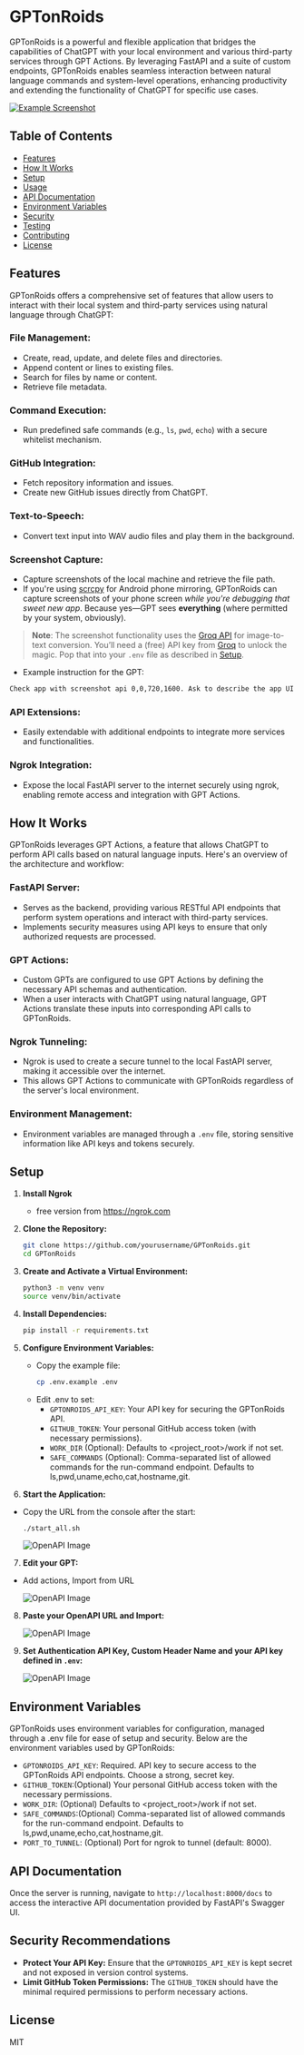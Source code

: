 # GPTonRoids

GPTonRoids is a powerful and flexible application that bridges the capabilities of ChatGPT with your local environment and various third-party services through GPT Actions. By leveraging FastAPI and a suite of custom endpoints, GPTonRoids enables seamless interaction between natural language commands and system-level operations, enhancing productivity and extending the functionality of ChatGPT for specific use cases.

[![Example Screenshot](./docs/gptonroids_example1_thumb.png)](./docs/gptonroids_example1.png)


## Table of Contents
- [Features](#features)
- [How It Works](#how-it-works)
- [Setup](#setup)
- [Usage](#usage)
- [API Documentation](#api-documentation)
- [Environment Variables](#environment-variables)
- [Security](#security)
- [Testing](#testing)
- [Contributing](#contributing)
- [License](#license)

## Features

GPTonRoids offers a comprehensive set of features that allow users to interact with their local system and third-party services using natural language through ChatGPT:

### File Management:
- Create, read, update, and delete files and directories.
- Append content or lines to existing files.
- Search for files by name or content.
- Retrieve file metadata.

### Command Execution:
- Run predefined safe commands (e.g., `ls`, `pwd`, `echo`) with a secure whitelist mechanism.

### GitHub Integration:
- Fetch repository information and issues.
- Create new GitHub issues directly from ChatGPT.

### Text-to-Speech:
- Convert text input into WAV audio files and play them in the background.

### Screenshot Capture:
- Capture screenshots of the local machine and retrieve the file path.
- If you're using [scrcpy](https://github.com/Genymobile/scrcpy) for Android phone mirroring, GPTonRoids can capture screenshots of your phone screen *while you're debugging that sweet new app*. Because yes—GPT sees **everything** (where permitted by your system, obviously).

> **Note**: The screenshot functionality uses the [Groq API](https://groq.com/) for image-to-text conversion. You’ll need a (free) API key from [Groq](https://groq.com/) to unlock the magic. Pop that into your `.env` file as described in [Setup](#setup).

 - Example instruction for the GPT:
```bash
Check app with screenshot api 0,0,720,1600. Ask to describe the app UI in extra detail, incorrect sizes, positions etc.
```

### API Extensions:
- Easily extendable with additional endpoints to integrate more services and functionalities.

### Ngrok Integration:
- Expose the local FastAPI server to the internet securely using ngrok, enabling remote access and integration with GPT Actions.

## How It Works

GPTonRoids leverages GPT Actions, a feature that allows ChatGPT to perform API calls based on natural language inputs. Here's an overview of the architecture and workflow:

### FastAPI Server:
- Serves as the backend, providing various RESTful API endpoints that perform system operations and interact with third-party services.
- Implements security measures using API keys to ensure that only authorized requests are processed.

### GPT Actions:
- Custom GPTs are configured to use GPT Actions by defining the necessary API schemas and authentication.
- When a user interacts with ChatGPT using natural language, GPT Actions translate these inputs into corresponding API calls to GPTonRoids.

### Ngrok Tunneling:
- Ngrok is used to create a secure tunnel to the local FastAPI server, making it accessible over the internet.
- This allows GPT Actions to communicate with GPTonRoids regardless of the server's local environment.

### Environment Management:
- Environment variables are managed through a `.env` file, storing sensitive information like API keys and tokens securely.

## Setup

1. **Install Ngrok**
   - free version from https://ngrok.com

2. **Clone the Repository:**
   ```bash
   git clone https://github.com/yourusername/GPTonRoids.git
   cd GPTonRoids
   ```

3. **Create and Activate a Virtual Environment:**
   ```bash
   python3 -m venv venv
   source venv/bin/activate
   ```

4. **Install Dependencies:**
   ```bash
   pip install -r requirements.txt
   ```

5. **Configure Environment Variables:**
   - Copy the example file:
     ```bash
     cp .env.example .env
     ```
   - Edit .env to set:
      - `GPTONROIDS_API_KEY`: Your API key for securing the GPTonRoids API.
      - `GITHUB_TOKEN`: Your personal GitHub access token (with necessary permissions).
      - `WORK_DIR` (Optional): Defaults to <project_root>/work if not set.
      - `SAFE_COMMANDS` (Optional): Comma-separated list of allowed commands for the run-command endpoint. Defaults to ls,pwd,uname,echo,cat,hostname,git.

6. **Start the Application:**
- Copy the URL from the console after the start:
   ```bash
   ./start_all.sh
   ```

   ![OpenAPI Image](./docs/openapi_url_resized.png)

7. **Edit your GPT:**
- Add actions, Import from URL

   ![OpenAPI Image](./docs/gpt_step1.png)

8. **Paste your OpenAPI URL and Import:**

   ![OpenAPI Image](./docs/gpt_step2.png)

9. **Set Authentication API Key, Custom Header Name and your API key defined in `.env`:**

   ![OpenAPI Image](./docs/gpt_step3.png)

## Environment Variables

GPTonRoids uses environment variables for configuration, managed through a .env file for ease of setup and security. Below are the environment variables used by GPTonRoids:

- `GPTONROIDS_API_KEY`: Required. API key to secure access to the GPTonRoids API endpoints. Choose a strong, secret key.
- `GITHUB_TOKEN`:(Optional) Your personal GitHub access token with the necessary permissions.
- `WORK_DIR`: (Optional) Defaults to <project_root>/work if not set.
- `SAFE_COMMANDS`:(Optional) Comma-separated list of allowed commands for the run-command endpoint. Defaults to ls,pwd,uname,echo,cat,hostname,git.
- `PORT_TO_TUNNEL`: (Optional) Port for ngrok to tunnel (default: 8000).

## API Documentation

Once the server is running, navigate to `http://localhost:8000/docs` to access the interactive API documentation provided by FastAPI's Swagger UI.

## Security Recommendations

- **Protect Your API Key:** Ensure that the `GPTONROIDS_API_KEY` is kept secret and not exposed in version control systems.
- **Limit GitHub Token Permissions:** The `GITHUB_TOKEN` should have the minimal required permissions to perform necessary actions.

## License

MIT

